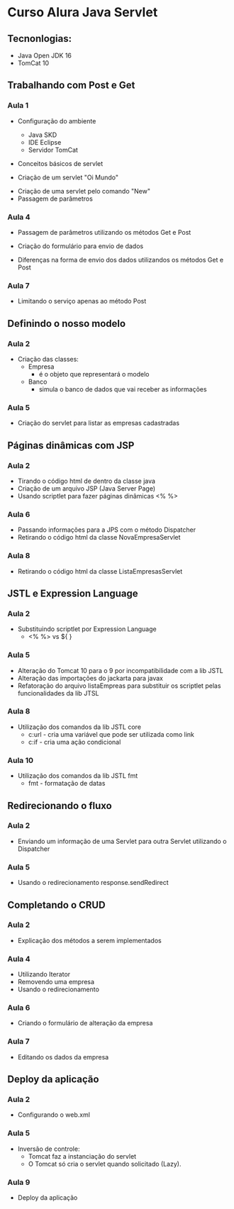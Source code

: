 # Curso Alura Java Servlet
## Tecnonlogias:

- Java Open JDK 16
- TomCat 10

## Trabalhando com Post e Get

### Aula 1

- Configuração do ambiente
  - Java SKD
  - IDE Eclipse
  - Servidor TomCat

- Conceitos básicos de servlet
- Criação de um servlet "Oi Mundo"

* Criação de uma servlet pelo comando "New"
* Passagem de parâmetros

### Aula 4

* Passagem de parâmetros utilizando os métodos Get e Post

* Criação do formulário para envio de dados

* Diferenças na forma de envio dos dados utilizandos os métodos Get e Post

### Aula 7

* Limitando o serviço apenas ao método Post



## Definindo o nosso modelo

### Aula 2

* Criação das classes:
  * Empresa
    * é o objeto que representará o modelo
  * Banco
    * simula o banco de dados que vai receber as informações

### Aula 5

* Criação do servlet para listar as empresas cadastradas

## Páginas dinâmicas com JSP

### Aula 2

* Tirando o código html de dentro da classe java
* Criação de um arquivo JSP (Java Server Page)
* Usando scriptlet para fazer páginas dinâmicas  <% %>

### Aula 6

* Passando informações para a JPS com o método Dispatcher
* Retirando o código html da classe NovaEmpresaServlet

### Aula 8

* Retirando o código html da classe ListaEmpresasServlet

## JSTL e Expression Language

### Aula 2

* Substituindo scriptlet por Expression Language
  * <% %> vs ${ }

### Aula 5

* Alteração do Tomcat 10 para o 9 por incompatibilidade com a lib JSTL
* Alteração das importações do jackarta para javax
* Refatoração do arquivo listaEmpreas para substituir os scriptlet pelas funcionalidades da lib JTSL

### Aula 8

* Utilização dos comandos da lib JSTL core
  * c:url - cria uma variável que pode ser utilizada como link
  * c:if - cria uma ação condicional

### Aula 10

* Utilização dos comandos da lib JSTL fmt
  * fmt - formatação de datas

## Redirecionando o fluxo

### Aula 2

* Enviando um informação de uma Servlet para outra Servlet utilizando o Dispatcher

### Aula 5

* Usando o redirecionamento response.sendRedirect

## Completando o CRUD

### Aula 2

* Explicação dos métodos a serem implementados

### Aula 4

* Utilizando Iterator
* Removendo uma empresa
* Usando o redirecionamento

### Aula 6

* Criando o formulário de alteração da empresa

### Aula 7

* Editando os dados da empresa

## Deploy da aplicação

### Aula 2

* Configurando o web.xml

### Aula 5

* Inversão de controle:
  * Tomcat faz a instanciação do servlet
  * O Tomcat só cria o servlet quando solicitado (Lazy).

### Aula 9

* Deploy da aplicação
